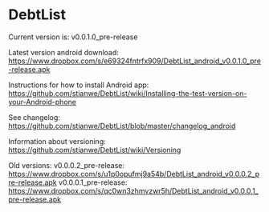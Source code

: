 DebtList
========
Current version is: v0.0.1.0_pre-release

Latest version android download: https://www.dropbox.com/s/e69324fntrfx909/DebtList_android_v0.0.1.0_pre-release.apk 

Instructions for how to install Android app: https://github.com/stianwe/DebtList/wiki/Installing-the-test-version-on-your-Android-phone 

See changelog: https://github.com/stianwe/DebtList/blob/master/changelog_android 

Information about versioning: https://github.com/stianwe/DebtList/wiki/Versioning 


Old versions:
v0.0.0.2_pre-release: https://www.dropbox.com/s/u1p0opufmj9a54b/DebtList_android_v0.0.0.2_pre-release.apk
v0.0.0.1_pre-release: https://www.dropbox.com/s/qc0wn3zhmvzwr5h/DebtList_android_v0.0.0.1_pre-release.apk
